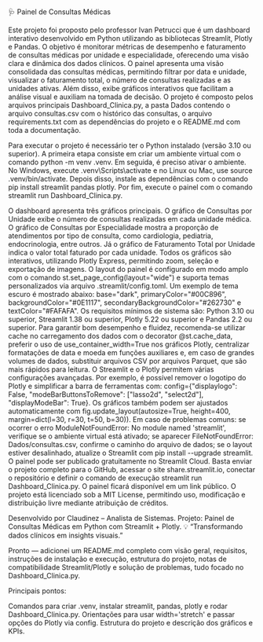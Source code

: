 🩺 Painel de Consultas Médicas

Este projeto foi proposto pelo professor Ivan Petrucci que é um dashboard interativo desenvolvido em Python utilizando as bibliotecas Streamlit, Plotly e Pandas. O objetivo é monitorar métricas de desempenho e faturamento de consultas médicas por unidade e especialidade, oferecendo uma visão clara e dinâmica dos dados clínicos.
O painel apresenta uma visão consolidada das consultas médicas, permitindo filtrar por data e unidade, visualizar o faturamento total, o número de consultas realizadas e as unidades ativas. Além disso, exibe gráficos interativos que facilitam a análise visual e auxiliam na tomada de decisão.
O projeto é composto pelos arquivos principais Dashboard_Clinica.py, a pasta Dados contendo o arquivo consultas.csv com o histórico das consultas, o arquivo requirements.txt com as dependências do projeto e o README.md com toda a documentação.

Para executar o projeto é necessário ter o Python instalado (versão 3.10 ou superior). A primeira etapa consiste em criar um ambiente virtual com o comando python -m venv .venv.
Em seguida, é preciso ativar o ambiente. No Windows, execute .venv\Scripts\activate e no Linux ou Mac, use source .venv/bin/activate.
Depois disso, instale as dependências com o comando pip install streamlit pandas plotly.
Por fim, execute o painel com o comando streamlit run Dashboard_Clinica.py.

O dashboard apresenta três gráficos principais. O gráfico de Consultas por Unidade exibe o número de consultas realizadas em cada unidade médica. O gráfico de Consultas por Especialidade mostra a proporção de atendimentos por tipo de consulta, como cardiologia, pediatria, endocrinologia, entre outros. Já o gráfico de Faturamento Total por Unidade indica o valor total faturado por cada unidade. Todos os gráficos são interativos, utilizando Plotly Express, permitindo zoom, seleção e exportação de imagens.
O layout do painel é configurado em modo amplo com o comando st.set_page_config(layout="wide") e suporta temas personalizados via arquivo .streamlit/config.toml. Um exemplo de tema escuro é mostrado abaixo: base="dark", primaryColor="#00C896", backgroundColor="#0E1117", secondaryBackgroundColor="#262730" e textColor="#FAFAFA".
Os requisitos mínimos de sistema são: Python 3.10 ou superior, Streamlit 1.38 ou superior, Plotly 5.22 ou superior e Pandas 2.2 ou superior.
Para garantir bom desempenho e fluidez, recomenda-se utilizar cache no carregamento dos dados com o decorator @st.cache_data, preferir o uso de use_container_width=True nos gráficos Plotly, centralizar formatações de data e moeda em funções auxiliares e, em caso de grandes volumes de dados, substituir arquivos CSV por arquivos Parquet, que são mais rápidos para leitura.
O Streamlit e o Plotly permitem várias configurações avançadas. Por exemplo, é possível remover o logotipo do Plotly e simplificar a barra de ferramentas com: config={"displaylogo": False, "modeBarButtonsToRemove": ["lasso2d", "select2d"], "displayModeBar": True}. Os gráficos também podem ser ajustados automaticamente com fig.update_layout(autosize=True, height=400, margin=dict(l=30, r=30, t=50, b=30)).
Em caso de problemas comuns: se ocorrer o erro ModuleNotFoundError: No module named 'streamlit', verifique se o ambiente virtual está ativado; se aparecer FileNotFoundError: Dados/consultas.csv, confirme o caminho do arquivo de dados; se o layout estiver desalinhado, atualize o Streamlit com pip install --upgrade streamlit.
O painel pode ser publicado gratuitamente no Streamlit Cloud. Basta enviar o projeto completo para o GitHub, acessar o site share.streamlit.io, conectar o repositório e definir o comando de execução streamlit run Dashboard_Clinica.py. O painel ficará disponível em um link público.
O projeto está licenciado sob a MIT License, permitindo uso, modificação e distribuição livre mediante atribuição de créditos.

Desenvolvido por Claudinez – Analista de Sistemas.
Projeto: Painel de Consultas Médicas em Python com Streamlit + Plotly.
💡 “Transformando dados clínicos em insights visuais.”

Pronto — adicionei um README.md completo com visão geral, requisitos, instruções de instalação e execução, estrutura do projeto, notas de compatibilidade Streamlit/Plotly e solução de problemas, tudo focado no Dashboard_Clinica.py.

Principais pontos:

Comandos para criar .venv, instalar streamlit, pandas, plotly e rodar Dashboard_Clinica.py.
Orientações para usar width='stretch' e passar opções do Plotly via config.
Estrutura do projeto e descrição dos gráficos e KPIs.
